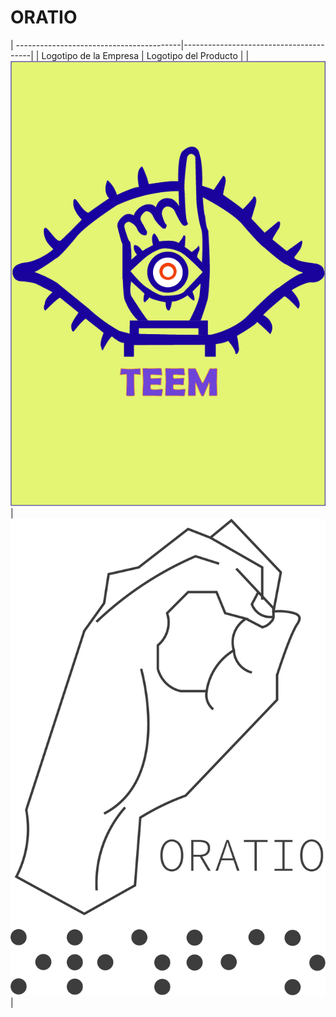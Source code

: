 # ORATIO

| -----------------------------------------|----------------------------------------|
| Logotipo de la Empresa                   | Logotipo del Producto                  |
| ![LOGOEmpresa](https://github.com/Josue-Martinez-Otero/ORATIO/blob/main/LogoTEEM.jpg)| ![LOGOProducto](https://github.com/Josue-Martinez-Otero/ORATIO/blob/main/Logo_Oratio.png)|

